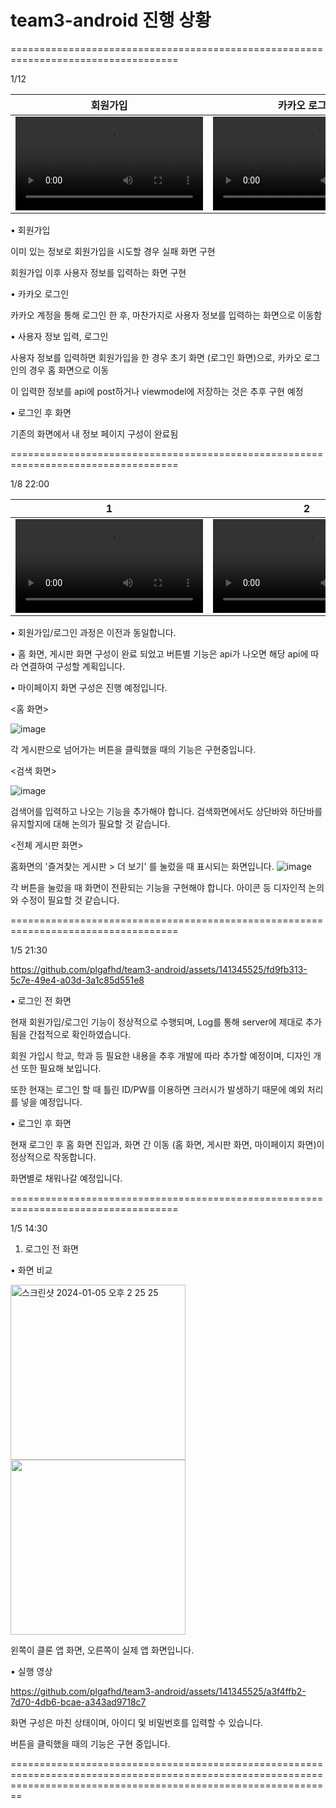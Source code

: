 # team3-android 진행 상황
===================================================================================


1/12

| 회원가입 | 카카오 로그인 | 사용자 정보 입력, 로그인 | 로그인 후 화면 |
| ---- | ---- | ---- | ---- |
| <video src="https://github.com/wafflestudio21-5/team3-android/assets/141345525/19d9eced-d02d-45b6-9193-cf4ed44963cf" /> | <video src="https://github.com/wafflestudio21-5/team3-android/assets/141345525/9e2bdd39-09e7-454d-8e74-b688bfeab08c" /> | <video src="https://github.com/wafflestudio21-5/team3-android/assets/141345525/46ba9b74-d19d-4f59-9900-b2364b637740" /> | <video src="https://github.com/wafflestudio21-5/team3-android/assets/141345525/3998d592-e74f-4acb-abdf-512ea02d2f20" /> |

• 회원가입

이미 있는 정보로 회원가입을 시도할 경우 실패 화면 구현

회원가입 이후 사용자 정보를 입력하는 화면 구현

• 카카오 로그인

카카오 계정을 통해 로그인 한 후, 마찬가지로 사용자 정보를 입력하는 화면으로 이동함

• 사용자 정보 입력, 로그인

사용자 정보를 입력하면 회원가입을 한 경우 초기 화면 (로그인 화면)으로, 카카오 로그인의 경우 홈 화면으로 이동

이 입력한 정보를 api에 post하거나 viewmodel에 저장하는 것은 추후 구현 예정

• 로그인 후 화면

기존의 화면에서 내 정보 페이지 구성이 완료됨


===================================================================================


1/8 22:00


| 1 | 2 |
| ---- | ---- |
| <video src="https://github.com/wafflestudio21-5/team3-android/assets/141345525/40048de5-f580-4ccc-b27a-3952a9552a94" /> | <video src="https://github.com/wafflestudio21-5/team3-android/assets/141345525/a3b3e454-5b81-4c0d-bb1b-2336ac216502" /> |

• 회원가입/로그인 과정은 이전과 동일합니다.

• 홈 화면, 게시판 화면 구성이 완료 되었고 버튼별 기능은 api가 나오면 해당 api에 따라 연결하여 구성할 계획입니다.

• 마이페이지 화면 구성은 진행 예정입니다.

<홈 화면>


![image](https://github.com/wafflestudio21-5/team3-android/assets/110971028/112bb72f-aa84-4e37-8b2b-87a3996060a0)

각 게시판으로 넘어가는 버튼을 클릭했을 때의 기능은 구현중입니다. 

<검색 화면>


![image](https://github.com/wafflestudio21-5/team3-android/assets/110971028/940a03f7-688c-4af4-b57e-24e39cd16e00)

검색어를 입력하고 나오는 기능을 추가해야 합니다.
검색화면에서도 상단바와 하단바를 유지할지에 대해 논의가 필요할 것 같습니다. 

<전체 게시판 화면>


홈화면의 '즐겨찾는 게시판 > 더 보기' 를 눌렀을 때 표시되는 화면입니다. 
![image](https://github.com/wafflestudio21-5/team3-android/assets/110971028/2e885d08-b239-4412-ad06-7437d8442f93)

각 버튼을 눌렀을 때 화면이 전환되는 기능을 구현해야 합니다. 
아이콘 등 디자인적 논의와 수정이 필요할 것 같습니다. 

===================================================================================


1/5 21:30


https://github.com/plgafhd/team3-android/assets/141345525/fd9fb313-5c7e-49e4-a03d-3a1c85d551e8

• 로그인 전 화면

현재 회원가입/로그인 기능이 정상적으로 수행되며, Log를 통해 server에 제대로 추가됨을 간접적으로 확인하였습니다.

회원 가입시 학교, 학과 등 필요한 내용을 추후 개발에 따라 추가할 예정이며, 디자인 개선 또한 필요해 보입니다.

또한 현재는 로그인 할 때 틀린 ID/PW를 이용하면 크러시가 발생하기 때문에 예외 처리를 넣을 예정입니다.

• 로그인 후 화면

현재 로그인 후 홈 화면 진입과, 화면 간 이동 (홈 화면, 게시판 화면, 마이페이지 화면)이 정상적으로 작동합니다.

화면별로 채워나갈 예정입니다.


===================================================================================


1/5 14:30

1. 로그인 전 화면

• 화면 비교

<img width="280" alt="스크린샷 2024-01-05 오후 2 25 25" src="https://github.com/plgafhd/team3-android/assets/141345525/c8246c21-0a8e-43a6-9c2f-e405d7d0fd9c">
<img width="280" src="https://github.com/plgafhd/team3-android/assets/141345525/437940ba-c0dc-4151-8f38-dc3385e48708">

  왼쪽이 클론 앱 화면, 오른쪽이 실제 앱 화면입니다.

• 실행 영상

https://github.com/plgafhd/team3-android/assets/141345525/a3f4ffb2-7d70-4db6-bcae-a343ad9718c7

  화면 구성은 마친 상태이며, 아이디 및 비밀번호를 입력할 수 있습니다.
  
  버튼을 클릭했을 때의 기능은 구현 중입니다.

====================================================================================================================================================================
